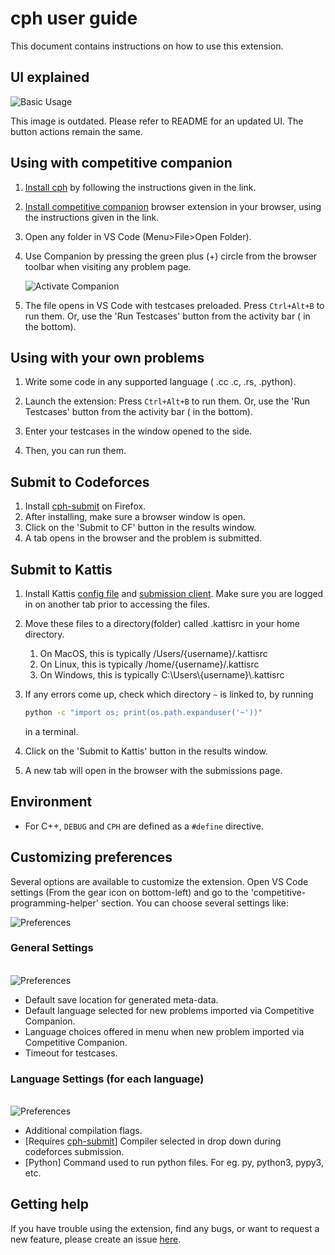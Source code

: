 # cph user guide

This document contains instructions on how to use this extension.

## UI explained

![Basic Usage](img/user-guide-image.png)

This image is outdated. Please refer to README for an updated UI. The button
actions remain the same.

## Using with competitive companion

1. [Install cph](https://marketplace.visualstudio.com/items?itemName=DivyanshuAgrawal.competitive-programming-helper)
   by following the instructions given in the link.

1. [Install competitive companion](https://github.com/jmerle/competitive-companion#readme)
   browser extension in your browser, using the instructions given in the link.

1. Open any folder in VS Code (Menu>File>Open Folder).

1. Use Companion by pressing the green plus (+) circle from the browser toolbar
   when visiting any problem page.

    ![Activate Companion](img/activate-companion.png)

1. The file opens in VS Code with testcases preloaded. Press `Ctrl+Alt+B` to run
   them. Or, use the 'Run Testcases' button from the activity bar ( in the
   bottom).

## Using with your own problems

1. Write some code in any supported language ( .cc .c, .rs, .python).

1. Launch the extension: Press `Ctrl+Alt+B` to run them. Or, use the 'Run
   Testcases' button from the activity bar ( in the bottom).

1. Enter your testcases in the window opened to the side.

1. Then, you can run them.

## Submit to Codeforces

1. Install [cph-submit](https://github.com/agrawal-d/cph-submit) on Firefox.
1. After installing, make sure a browser window is open.
1. Click on the 'Submit to CF' button in the results window.
1. A tab opens in the browser and the problem is submitted.

## Submit to Kattis

1. Install Kattis [config file](https://open.kattis.com/download/kattisrc) and
   [submission client](https://open.kattis.com/download/submit.py?e48b42=). Make
   sure you are logged in on another tab prior to accessing the files.

2. Move these files to a directory(folder) called .kattisrc in your home
   directory.

    1. On MacOS, this is typically /Users/{username}/.kattisrc
    2. On Linux, this is typically /home/{username}/.kattisrc
    3. On Windows, this is typically C:\Users\\{username}\\.kattisrc

3. If any errors come up, check which directory `~` is linked to, by running

    ```bash
    python -c "import os; print(os.path.expanduser('~'))"
    ```

    in a terminal.

4. Click on the 'Submit to Kattis' button in the results window.

5. A new tab will open in the browser with the submissions page.

## Environment

-   For C++, `DEBUG` and `CPH` are defined as a `#define` directive.

## Customizing preferences

Several options are available to customize the extension. Open VS Code settings
(From the gear icon on bottom-left) and go to the
'competitive-programming-helper' section. You can choose several settings like:

![Preferences](img/settings2.png)

### General Settings

\
![Preferences](img/generalSettings.png)

-   Default save location for generated meta-data.
-   Default language selected for new problems imported via Competitive
    Companion.
-   Language choices offered in menu when new problem imported via Competitive
    Companion.
-   Timeout for testcases.

### Language Settings (for each language)

\
![Preferences](img/languageSettings.png)

-   Additional compilation flags.
-   [Requires [cph-submit](#submit-to-codeforces)] Compiler selected in drop
    down during codeforces submission.
-   [Python] Command used to run python files. For eg. py, python3, pypy3, etc.

## Getting help

If you have trouble using the extension, find any bugs, or want to request a new
feature, please create an issue [here](https://github.com/agrawal-d/cph/issues).
